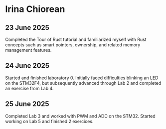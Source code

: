 # Irina Chiorean

## 23 June 2025

Completed the Tour of Rust tutorial and familiarized myself with Rust concepts such as smart pointers, ownership, and related memory management features.

## 24 June 2025

Started and finished laboratory 0. 
Initially faced difficulties blinking an LED on the STM32F4, but subsequently advanced through Lab 2 and completed an exercise from Lab 4.

## 25 June 2025

Completed Lab 3 and worked with PWM and ADC on the STM32.
Started working on Lab 5 and finished 2 exercices.